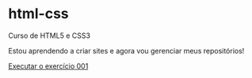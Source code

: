 # html-css
 Curso de HTML5 e CSS3

Estou aprendendo a criar sites e agora vou gerenciar meus repositórios!

<a href="https://emerymoriconi.github.io/html-css/exercicios/ex001/index.html">Executar o exercício 001</a>